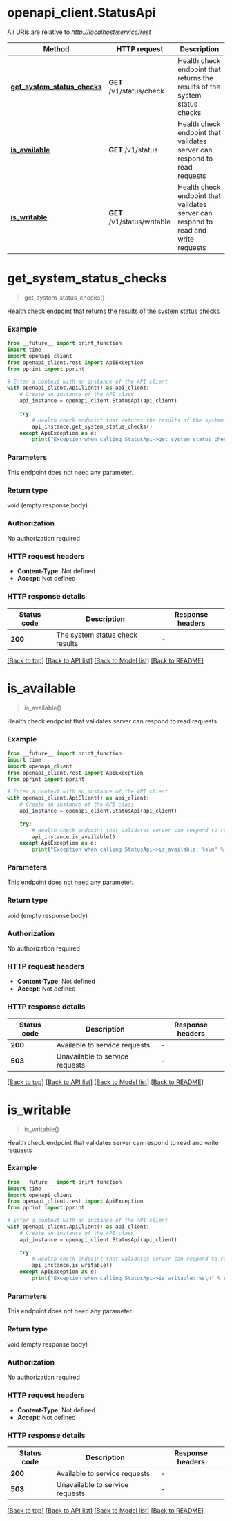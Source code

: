# openapi_client.StatusApi

All URIs are relative to *http://localhost/service/rest*

Method | HTTP request | Description
------------- | ------------- | -------------
[**get_system_status_checks**](StatusApi.md#get_system_status_checks) | **GET** /v1/status/check | Health check endpoint that returns the results of the system status checks
[**is_available**](StatusApi.md#is_available) | **GET** /v1/status | Health check endpoint that validates server can respond to read requests
[**is_writable**](StatusApi.md#is_writable) | **GET** /v1/status/writable | Health check endpoint that validates server can respond to read and write requests


# **get_system_status_checks**
> get_system_status_checks()

Health check endpoint that returns the results of the system status checks

### Example

```python
from __future__ import print_function
import time
import openapi_client
from openapi_client.rest import ApiException
from pprint import pprint

# Enter a context with an instance of the API client
with openapi_client.ApiClient() as api_client:
    # Create an instance of the API class
    api_instance = openapi_client.StatusApi(api_client)
    
    try:
        # Health check endpoint that returns the results of the system status checks
        api_instance.get_system_status_checks()
    except ApiException as e:
        print("Exception when calling StatusApi->get_system_status_checks: %s\n" % e)
```

### Parameters
This endpoint does not need any parameter.

### Return type

void (empty response body)

### Authorization

No authorization required

### HTTP request headers

 - **Content-Type**: Not defined
 - **Accept**: Not defined

### HTTP response details
| Status code | Description | Response headers |
|-------------|-------------|------------------|
**200** | The system status check results |  -  |

[[Back to top]](#) [[Back to API list]](../README.md#documentation-for-api-endpoints) [[Back to Model list]](../README.md#documentation-for-models) [[Back to README]](../README.md)

# **is_available**
> is_available()

Health check endpoint that validates server can respond to read requests

### Example

```python
from __future__ import print_function
import time
import openapi_client
from openapi_client.rest import ApiException
from pprint import pprint

# Enter a context with an instance of the API client
with openapi_client.ApiClient() as api_client:
    # Create an instance of the API class
    api_instance = openapi_client.StatusApi(api_client)
    
    try:
        # Health check endpoint that validates server can respond to read requests
        api_instance.is_available()
    except ApiException as e:
        print("Exception when calling StatusApi->is_available: %s\n" % e)
```

### Parameters
This endpoint does not need any parameter.

### Return type

void (empty response body)

### Authorization

No authorization required

### HTTP request headers

 - **Content-Type**: Not defined
 - **Accept**: Not defined

### HTTP response details
| Status code | Description | Response headers |
|-------------|-------------|------------------|
**200** | Available to service requests |  -  |
**503** | Unavailable to service requests |  -  |

[[Back to top]](#) [[Back to API list]](../README.md#documentation-for-api-endpoints) [[Back to Model list]](../README.md#documentation-for-models) [[Back to README]](../README.md)

# **is_writable**
> is_writable()

Health check endpoint that validates server can respond to read and write requests

### Example

```python
from __future__ import print_function
import time
import openapi_client
from openapi_client.rest import ApiException
from pprint import pprint

# Enter a context with an instance of the API client
with openapi_client.ApiClient() as api_client:
    # Create an instance of the API class
    api_instance = openapi_client.StatusApi(api_client)
    
    try:
        # Health check endpoint that validates server can respond to read and write requests
        api_instance.is_writable()
    except ApiException as e:
        print("Exception when calling StatusApi->is_writable: %s\n" % e)
```

### Parameters
This endpoint does not need any parameter.

### Return type

void (empty response body)

### Authorization

No authorization required

### HTTP request headers

 - **Content-Type**: Not defined
 - **Accept**: Not defined

### HTTP response details
| Status code | Description | Response headers |
|-------------|-------------|------------------|
**200** | Available to service requests |  -  |
**503** | Unavailable to service requests |  -  |

[[Back to top]](#) [[Back to API list]](../README.md#documentation-for-api-endpoints) [[Back to Model list]](../README.md#documentation-for-models) [[Back to README]](../README.md)

